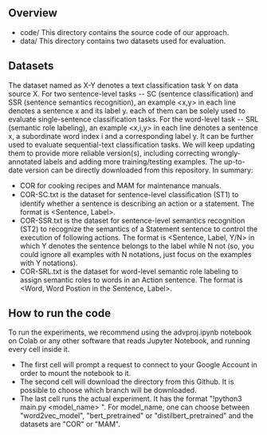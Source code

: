 
## Overview
- code/ 
  This directory contains the source code of our approach.
- data/ 
  This directory contains two datasets used for evaluation.


## Datasets
The dataset named as X-Y denotes a text classification task Y on data source X. For two sentence-level tasks -- SC (sentence classification) and SSR (sentence semantics recognition), an example <x,y> in each line denotes a sentence x and its label y. each of them can be solely used to evaluate single-sentence classification tasks. For the word-level task -- SRL (semantic role labeling), an example <x,i,y> in each line denotes a sentence x, a subordinate word index i and a corresponding label y. It can be further used to evaluate sequential-text classification tasks. We will keep updating them to provide more reliable version(s), including correcting wrongly-annotated labels and adding more training/testing examples. The up-to-date version can be directly downloaded from this repository. In summary:
* COR for cooking recipes and MAM for maintenance manuals.
* COR-SC.txt  is the dataset for sentence-level classiﬁcation (ST1) to identify whether a sentence is describing an action or a statement. The format is <Sentence, Label>.
* COR-SSR.txt is the dataset for sentence-level semantics recognition (ST2) to recognize the semantics of a Statement sentence to control the execution of following actions. The format is <Sentence, Label, Y/N> in which Y denotes the sentence belongs to the label while N not (so, you could ignore all examples with N notations, just focus on the examples with Y notations).
* COR-SRL.txt is the dataset for word-level semantic role labeling to assign semantic roles to words in an Action sentence. The format is <Word, Word Postion in the Sentence, Label>.

## How to run the code
To run the experiments, we recommend using the advproj.ipynb notebook on Colab or any other software that reads Jupyter Notebook, and running every cell inside it. 
* The first cell will prompt a request to connect to your Google Account in order to mount the notebook to it.
* The second cell will download the directory from this Github. It is possible to choose which branch will be downloaded.
* The last cell runs the actual experiment. It has the format "!python3 main.py <model_name> <dataset>". For model_name, one can choose between "word2vec_model", "bert_pretrained" or "distilbert_pretrained" and the datasets are "COR" or "MAM".
